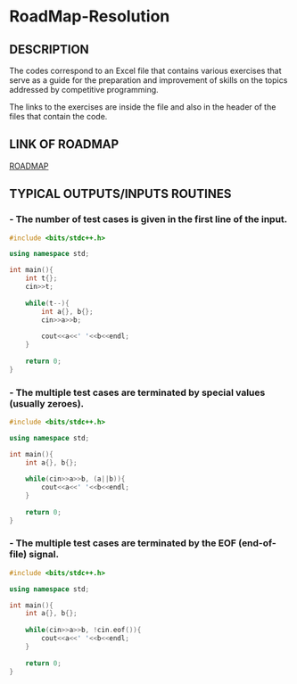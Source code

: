 # RoadMap-Resolution

## DESCRIPTION
The codes correspond to an Excel file that contains various exercises that serve as a guide for the preparation and improvement of skills on the topics addressed by competitive programming.  

The links to the exercises are inside the file and also in the header of the files that contain the code.

## LINK OF ROADMAP
[ROADMAP](https://docs.google.com/spreadsheets/d/1yrlqsx18S8H3f-kIQxv9x4GiY9nWaQ84/edit?usp=sharing&ouid=115071307096248007934&rtpof=true&sd=true)

## TYPICAL OUTPUTS/INPUTS ROUTINES

### - The number of test cases is given in the first line of the input.
```c++
#include <bits/stdc++.h>

using namespace std;

int main(){
    int t{};
    cin>>t;
    
    while(t--){
        int a{}, b{};
        cin>>a>>b;
        
        cout<<a<<' '<<b<<endl;
    }
    
    return 0;
}
```


### - The multiple test cases are terminated by special values (usually zeroes).
```c++
#include <bits/stdc++.h>

using namespace std;

int main(){
    int a{}, b{};
    
    while(cin>>a>>b, (a||b)){
        cout<<a<<' '<<b<<endl;
    }
    
    return 0;
}
```


### - The multiple test cases are terminated by the EOF (end-of-file) signal.
```c++
#include <bits/stdc++.h>

using namespace std;

int main(){
    int a{}, b{};
    
    while(cin>>a>>b, !cin.eof()){
        cout<<a<<' '<<b<<endl;
    }
    
    return 0;
}
```


